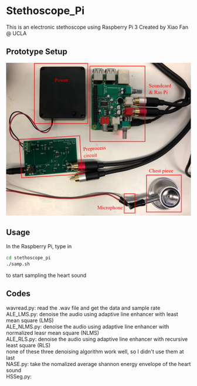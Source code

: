 # Stethoscope_Pi
This is an electronic stethoscope using Raspberry Pi 3
Created by Xiao Fan @ UCLA

## Prototype Setup
![image of prototype setup](https://github.com/tommyfan34/Stethoscope_Pi/blob/master/Documents/WeChat%20Screenshot_20190829084743.png)

## Usage
In the Raspberry Pi, type in  
```bash
cd stethoscope_pi
./samp.sh
```
to start sampling the heart sound

## Codes
wavread.py: read the .wav file and get the data and sample rate  
ALE_LMS.py: denoise the audio using adaptive line enhancer with least mean square (LMS)  
ALE_NLMS.py: denoise the audio using adaptive line enhancer with normalized leasr mean square (NLMS)  
ALE_RLS.py: denoise the audio using adaptive line enhancer with recursive least square (RLS)  
none of these three denoising algorithm work well, so I didn't use them at last  
NASE.py: take the nomalized average shannon energy envelope of the heart sound  
HSSeg.py: 
